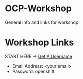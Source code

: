 # OCP-Workshop
General info and links for workshop

# Workshop Links
START HERE -> [Get A Username](https://get-a-username-dev-guides.apps.cluster-wclxl.wclxl.sandbox6.opentlc.com/)

- Email Address: \<your email>
- Password: openshift
